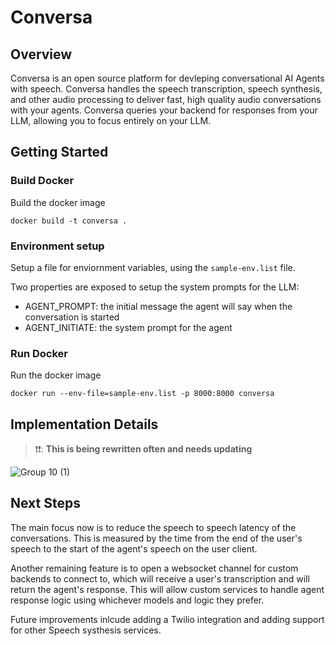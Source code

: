 # Conversa
## Overview
Conversa is an open source platform for devleping conversational AI Agents with speech. Conversa handles the speech transcription, speech synthesis, and other audio processing to deliver fast, high quality audio conversations with your agents. Conversa queries your backend for responses from your LLM, allowing you to focus entirely on your LLM.

## Getting Started
### Build Docker
Build the docker image
```
docker build -t conversa .
```
### Environment setup

Setup a file for enviornment variables, using the `sample-env.list` file.

Two properties are exposed to setup the system prompts for the LLM:
- AGENT_PROMPT: the initial message the agent will say when the conversation is started
- AGENT_INITIATE: the system prompt for the agent

### Run Docker
Run the docker image
```
docker run --env-file=sample-env.list -p 8000:8000 conversa
```


## Implementation Details
> ❗❗: **This is being rewritten often and needs updating**

![Group 10 (1)](https://github.com/fpinnola/conversa/assets/45111715/64896766-a442-4a4e-8b1e-cfaa1ec2d905)

## Next Steps
The main focus now is to reduce the speech to speech latency of the conversations. This is measured by the time from the end of the user's speech to the start of the agent's speech on the user client.

Another remaining feature is to open a websocket channel for custom backends to connect to, which will receive a user's transcription and will return the agent's response. This will allow custom services to handle agent response logic using whichever models and logic they prefer.


Future improvements inlcude adding a Twilio integration and adding support for other Speech systhesis services.

